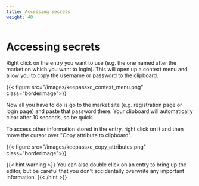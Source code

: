 ```yaml
---
title: Accessing secrets
weight: 40
---
```


# Accessing secrets

Right click on the entry you want to use (e.g. the one named after the market on which you want to login). This will open up a context menu and allow you to copy the username or password to the clipboard.

{{< figure src="/images/keepassxc_context_menu.png" class="borderimage">}}

Now all you have to do is go to the market site (e.g. registration page or login page) and paste that password there. Your clipboard will automatically clear after 10 seconds, so be quick.

To access other information stored in the entry, right click on it and then move the cursor over "Copy attribute to clipboard".

{{< figure src="/images/keepassxc_copy_attributes.png" class="borderimage">}}

{{< hint warning >}}
You can also double click on an entry to bring up the editor, but be careful that you don't accidentally overwrite any important information.
{{< /hint >}}
